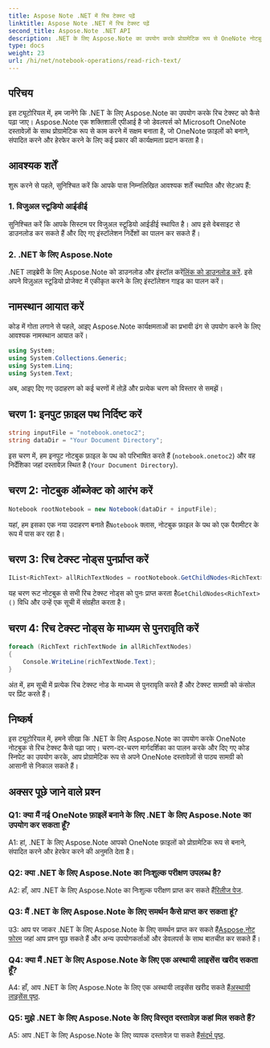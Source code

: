 ```yaml
---
title: Aspose Note .NET में रिच टेक्स्ट पढ़ें
linktitle: Aspose Note .NET में रिच टेक्स्ट पढ़ें
second_title: Aspose.Note .NET API
description: .NET के लिए Aspose.Note का उपयोग करके प्रोग्रामेटिक रूप से OneNote नोटबुक से रिच टेक्स्ट पढ़ना सीखें। आसान एकीकरण के लिए हमारे चरण-दर-चरण ट्यूटोरियल का पालन करें।
type: docs
weight: 23
url: /hi/net/notebook-operations/read-rich-text/
---
```

## परिचय

इस ट्यूटोरियल में, हम जानेंगे कि .NET के लिए Aspose.Note का उपयोग करके रिच टेक्स्ट को कैसे पढ़ा जाए। Aspose.Note एक शक्तिशाली एपीआई है जो डेवलपर्स को Microsoft OneNote दस्तावेज़ों के साथ प्रोग्रामेटिक रूप से काम करने में सक्षम बनाता है, जो OneNote फ़ाइलों को बनाने, संपादित करने और हेरफेर करने के लिए कई प्रकार की कार्यक्षमता प्रदान करता है।

## आवश्यक शर्तें

शुरू करने से पहले, सुनिश्चित करें कि आपके पास निम्नलिखित आवश्यक शर्तें स्थापित और सेटअप हैं:

### 1. विजुअल स्टूडियो आईडीई

सुनिश्चित करें कि आपके सिस्टम पर विजुअल स्टूडियो आईडीई स्थापित है। आप इसे वेबसाइट से डाउनलोड कर सकते हैं और दिए गए इंस्टॉलेशन निर्देशों का पालन कर सकते हैं।

### 2. .NET के लिए Aspose.Note

 .NET लाइब्रेरी के लिए Aspose.Note को डाउनलोड और इंस्टॉल करें[लिंक को डाउनलोड करें](https://releases.aspose.com/note/net/). इसे अपने विज़ुअल स्टूडियो प्रोजेक्ट में एकीकृत करने के लिए इंस्टॉलेशन गाइड का पालन करें।

## नामस्थान आयात करें

कोड में गोता लगाने से पहले, आइए Aspose.Note कार्यक्षमताओं का प्रभावी ढंग से उपयोग करने के लिए आवश्यक नामस्थान आयात करें।

```csharp
using System;
using System.Collections.Generic;
using System.Linq;
using System.Text;
```

अब, आइए दिए गए उदाहरण को कई चरणों में तोड़ें और प्रत्येक चरण को विस्तार से समझें।

## चरण 1: इनपुट फ़ाइल पथ निर्दिष्ट करें

```csharp
string inputFile = "notebook.onetoc2";
string dataDir = "Your Document Directory";
```

इस चरण में, हम इनपुट नोटबुक फ़ाइल के पथ को परिभाषित करते हैं (`notebook.onetoc2`) और वह निर्देशिका जहां दस्तावेज़ स्थित है (`Your Document Directory`).

## चरण 2: नोटबुक ऑब्जेक्ट को आरंभ करें

```csharp
Notebook rootNotebook = new Notebook(dataDir + inputFile);
```

 यहां, हम इसका एक नया उदाहरण बनाते हैं`Notebook` क्लास, नोटबुक फ़ाइल के पथ को एक पैरामीटर के रूप में पास कर रहा है।

## चरण 3: रिच टेक्स्ट नोड्स पुनर्प्राप्त करें

```csharp
IList<RichText> allRichTextNodes = rootNotebook.GetChildNodes<RichText>();
```

 यह चरण रूट नोटबुक से सभी रिच टेक्स्ट नोड्स को पुनः प्राप्त करता है`GetChildNodes<RichText>()` विधि और उन्हें एक सूची में संग्रहीत करता है।

## चरण 4: रिच टेक्स्ट नोड्स के माध्यम से पुनरावृति करें

```csharp
foreach (RichText richTextNode in allRichTextNodes)
{
    Console.WriteLine(richTextNode.Text);
}
```

अंत में, हम सूची में प्रत्येक रिच टेक्स्ट नोड के माध्यम से पुनरावृति करते हैं और टेक्स्ट सामग्री को कंसोल पर प्रिंट करते हैं।

## निष्कर्ष

इस ट्यूटोरियल में, हमने सीखा कि .NET के लिए Aspose.Note का उपयोग करके OneNote नोटबुक से रिच टेक्स्ट कैसे पढ़ा जाए। चरण-दर-चरण मार्गदर्शिका का पालन करके और दिए गए कोड स्निपेट का उपयोग करके, आप प्रोग्रामेटिक रूप से अपने OneNote दस्तावेज़ों से पाठ्य सामग्री को आसानी से निकाल सकते हैं।

## अक्सर पूछे जाने वाले प्रश्न

### Q1: क्या मैं नई OneNote फ़ाइलें बनाने के लिए .NET के लिए Aspose.Note का उपयोग कर सकता हूँ?

A1: हां, .NET के लिए Aspose.Note आपको OneNote फ़ाइलों को प्रोग्रामेटिक रूप से बनाने, संपादित करने और हेरफेर करने की अनुमति देता है।

### Q2: क्या .NET के लिए Aspose.Note का निःशुल्क परीक्षण उपलब्ध है?

 A2: हाँ, आप .NET के लिए Aspose.Note का निःशुल्क परीक्षण प्राप्त कर सकते हैं[रिलीज पेज](https://releases.aspose.com/).

### Q3: मैं .NET के लिए Aspose.Note के लिए समर्थन कैसे प्राप्त कर सकता हूं?

 उ3: आप पर जाकर .NET के लिए Aspose.Note के लिए समर्थन प्राप्त कर सकते हैं[Aspose.नोट फोरम](https://forum.aspose.com/c/note/28) जहां आप प्रश्न पूछ सकते हैं और अन्य उपयोगकर्ताओं और डेवलपर्स के साथ बातचीत कर सकते हैं।

### Q4: क्या मैं .NET के लिए Aspose.Note के लिए एक अस्थायी लाइसेंस खरीद सकता हूँ?

 A4: हाँ, आप .NET के लिए Aspose.Note के लिए एक अस्थायी लाइसेंस खरीद सकते हैं[अस्थायी लाइसेंस पृष्ठ](https://purchase.aspose.com/temporary-license/).

### Q5: मुझे .NET के लिए Aspose.Note के लिए विस्तृत दस्तावेज़ कहां मिल सकते हैं?

 A5: आप .NET के लिए Aspose.Note के लिए व्यापक दस्तावेज़ पा सकते हैं[संदर्भ पृष्ठ](https://reference.aspose.com/note/net/).